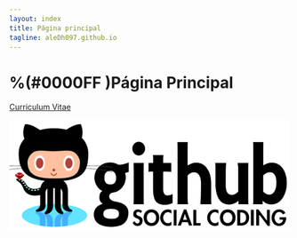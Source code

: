 ```yaml
---
layout: index
title: Página principal
tagline: aleDh097.github.io
---
```


# %(#0000FF )Página Principal

[Curriculum Vitae](about)

![Portada](static/img/foto2.png "Portada")
